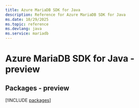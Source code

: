 ```yaml
---
title: Azure MariaDB SDK for Java
description: Reference for Azure MariaDB SDK for Java
ms.date: 10/29/2025
ms.topic: reference
ms.devlang: java
ms.service: mariadb
---
```

# Azure MariaDB SDK for Java - preview
## Packages - preview
[!INCLUDE [packages](mariadb-index.md)]